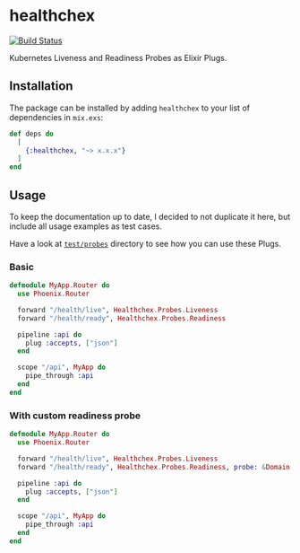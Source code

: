 # healthchex

[![Build Status](https://travis-ci.org/KamilLelonek/healthchex.svg?branch=master)](https://travis-ci.org/KamilLelonek/healthchex)

Kubernetes Liveness and Readiness Probes as Elixir Plugs.

## Installation

The package can be installed by adding `healthchex` to your list of dependencies in `mix.exs`:

```elixir
def deps do
  [
    {:healthchex, "~> x.x.x"}
  ]
end
```

## Usage

To keep the documentation up to date, I decided to not duplicate it here, but include all usage examples as test cases.

Have a look at [`test/probes`](./test/probes) directory to see how you can use these Plugs.

### Basic

```elixir
defmodule MyApp.Router do
  use Phoenix.Router

  forward "/health/live", Healthchex.Probes.Liveness
  forward "/health/ready", Healthchex.Probes.Readiness

  pipeline :api do
    plug :accepts, ["json"]
  end

  scope "/api", MyApp do
    pipe_through :api
  end
end
```

### With custom readiness probe

```elixir
defmodule MyApp.Router do
  use Phoenix.Router

  forward "/health/live", Healthchex.Probes.Liveness
  forward "/health/ready", Healthchex.Probes.Readiness, probe: &Domain.db_ready?/0

  pipeline :api do
    plug :accepts, ["json"]
  end

  scope "/api", MyApp do
    pipe_through :api
  end
end
```
